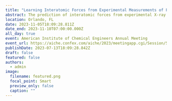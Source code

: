 ```yaml
---
title: "Learning Interatomic Forces from Experimental Measurements of Fluid Structure"
abstract: The prediction of interatomic forces from experimental X-ray and neutron scattering data is a historic inverse problem in statistical mechanics. Accurate and robust reconstructions of interatomic forces could be used to create novel force fields for molecular simulations, study many-body effects in statistical ensembles, and advance our understanding of atomic structure and self-assembly of materials. However, there are no existing statistical theories or computational techniques that provide adequate inverse problem solutions for a wide range of physical systems. Furthermore, data-driven methods such as probabilistic machine learning are burdened by the high computational cost of evaluating models for atomic structures. In this study, we developed a local Gaussian process surrogate model that vastly accelerates the estimation of structure data within a molecular simulation framework. We demonstrate that this method provides rapid and accurate evaluation of ensemble fluid structures that enables the application of probabilistic machine learning to optimize force fields from experimental scattering data with uncertainty quantification. These results suggest that machine learning accelerated interatomic force reconstruction from experimental diffraction data is now a viable tool for structural analysis and force field optimization.
location: Orlando, FL
date: 2023-11-05T18:09:28.811Z
date_end: 2023-11-10T07:00:00.000Z
all_day: true
event: American Institute of Chemical Engineers Annual Meeting
event_url: https://aiche.confex.com/aiche/2023/meetingapp.cgi/Session/53515
publishDate: 2023-07-13T18:09:28.842Z
draft: false
featured: false
authors:
  - admin
image:
  filename: featured.png
  focal_point: Smart
  preview_only: false
  caption: ""
---
```

